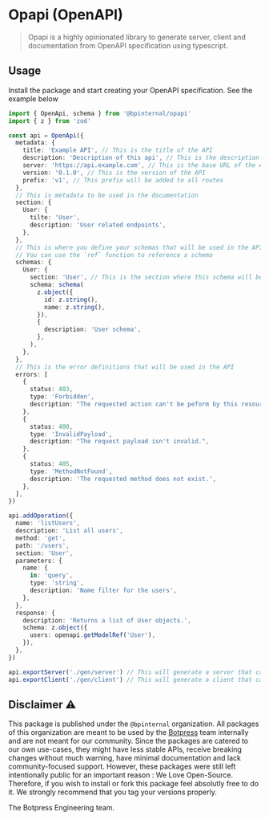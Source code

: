 # Opapi (OpenAPI)

> Opapi is a highly opinionated library to generate server, client and documentation from OpenAPI specification using typescript.

## Usage

Install the package and start creating your OpenAPI specification. See the example below

```ts
import { OpenApi, schema } from '@bpinternal/opapi'
import { z } from 'zod'

const api = OpenApi({
  metadata: {
    title: 'Example API', // This is the title of the API
    description: 'Description of this api', // This is the description of the API
    server: 'https://api.example.com', // This is the base URL of the API
    version: '0.1.0', // This is the version of the API
    prefix: 'v1', // This prefix will be added to all routes
  },
  // This is metadata to be used in the documentation
  section: {
    User: {
      tilte: 'User',
      description: 'User related endpoints',
    },
  },
  // This is where you define your schemas that will be used in the API
  // You can use the `ref` function to reference a schema
  schemas: {
    User: {
      section: 'User', // This is the section where this schema will be displayed in the documentation
      schema: schema(
        z.object({
          id: z.string(),
          name: z.string(),
        }),
        {
          description: 'User schema',
        },
      ),
    },
  },
  // This is the error definitions that will be used in the API
  errors: [
    {
      status: 403,
      type: 'Forbidden',
      description: "The requested action can't be peform by this resource.",
    },
    {
      status: 400,
      type: 'InvalidPayload',
      description: "The request payload isn't invalid.",
    },
    {
      status: 405,
      type: 'MethodNotFound',
      description: 'The requested method does not exist.',
    },
  ],
})

api.addOperation({
  name: 'listUsers',
  description: 'List all users',
  method: 'get',
  path: '/users',
  section: 'User',
  parameters: {
    name: {
      in: 'query',
      type: 'string',
      description: 'Name filter for the users',
    },
  },
  response: {
    description: 'Returns a list of User objects.',
    schema: z.object({
      users: openapi.getModelRef('User'),
    }),
  },
})

api.exportServer('./gen/server') // This will generate a server that can be used with any framework
api.exportClient('./gen/client') // This will generate a client that can be used to query the API
```

## Disclaimer ⚠️

This package is published under the `@bpinternal` organization. All packages of this organization are meant to be used by the [Botpress](https://github.com/botpress/botpress) team internally and are not meant for our community. Since the packages are catered to our own use-cases, they might have less stable APIs, receive breaking changes without much warning, have minimal documentation and lack community-focused support. However, these packages were still left intentionally public for an important reason : We Love Open-Source. Therefore, if you wish to install or fork this package feel absolutly free to do it. We strongly recommend that you tag your versions properly.

The Botpress Engineering team.
